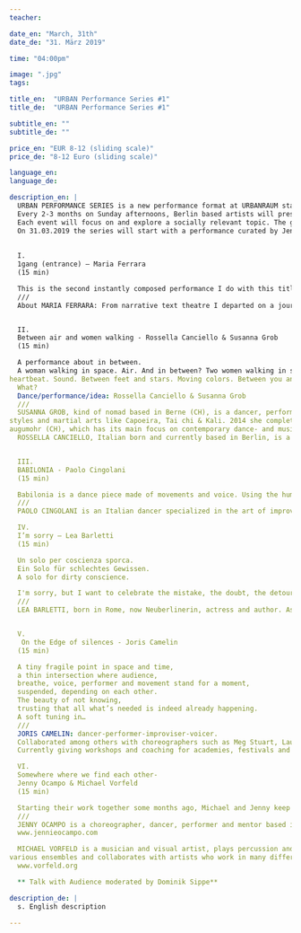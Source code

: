 ```yaml
---
teacher:

date_en: "March, 31th"
date_de: "31. März 2019"

time: "04:00pm"

image: ".jpg"
tags:

title_en:  "URBAN Performance Series #1"
title_de:  "URBAN Performance Series #1"

subtitle_en: ""
subtitle_de: ""

price_en: "EUR 8-12 (sliding scale)"
price_de: "8-12 Euro (sliding scale)"

language_en:
language_de:

description_en: |  
  URBAN PERFORMANCE SERIES is a new performance format at URBANRAUM starting in March 2019. This new program is a collaboration between dancer and choreographer Jenny Ocampo and URBANRAUM.
  Every 2-3 months on Sunday afternoons, Berlin based artists will present several short performances (about 20 minutes each). The performances will be staged with minimal technical support, to allow the audience to fully experience their simplicity and rawness.
  Each event will focus on and explore a socially relevant topic. The goal is for improvisation to become the medium and method to actively reflect on these topics. URBAN PERFORMANCE SERIES hopes to foster an exchange of impulses and new perspectives between artists and audience by creating a dialogue about the artistic process of improvisation.
  On 31.03.2019 the series will start with a performance curated by Jenny Ocampo. For the following performance on 19.05.2019 there will be an OPEN CALL starting mid March.
  
  
  I.  
  1gang (entrance) – Maria Ferrara  
  (15 min)  

  This is the second instantly composed performance I do with this title and this clothes rack. This solo work is a follow-up of the investigation on walking that I did for the ensemble piece GANG. I am subordinating the movement to the initiatives of the lower limbs and in parallel I am also playing with the idea of in/out and going in/coming out which are always relative to where we are physically or where we want to belong.
  ///  
  About MARIA FERRARA: From narrative text theatre I departed on a journey through physical theatre, clowning, devising, contemporary dance, instant composition and voice. I have performed in England, Spain, Germany and Austria combining all these approaches. I mainly make my own work in ensembles, duets or solo. I am a member of p.u.r.e. (performative urban research ensemble) since its onset and founder of the GANG ensemble.


  II.   
  Between air and women walking - Rossella Canciello & Susanna Grob  
  (15 min)  

  A performance about in between.  
  A woman walking in space. Air. And in between? Two women walking in space. And between? Between my eyes and her. Dreams. Between jacket and skin. Touch. Between heart and
heartbeat. Sound. Between feet and stars. Moving colors. Between you and my shoulder.  
  What?  
  Dance/performance/idea: Rossella Canciello & Susanna Grob  
  ///  
  SUSANNA GROB, kind of nomad based in Berne (CH), is a dancer, performer, pedagogue & Shiatsu student with philosophical and educational background. She gained insights in different dance
styles and martial arts like Capoeira, Tai chi & Kali. 2014 she completed TIP, school for dance, improvisation & performance in Freiburg Brsg. With TAIMkollektiv (DE) and compagnie
augumohr (CH), which has its main focus on contemporary dance- and musicproductions as well as researches, she produced and performed several pieces.  
  ROSSELLA CANCIELLO, Italian born and currently based in Berlin, is a choreographer and dancer. Over the years she's worked with international dance companies and theatres. She collaborates with Susanne Linke, being involved in several projects and recently as an assistant for her workshops. As an educator she teaches contemporary technique, composition and improvisation. Besides her dancing work she also teaches GYROKINESIS® method.  


  III.   
  BABILONIA - Paolo Cingolani   
  (15 min)  

  Babilonia is a dance piece made of movements and voice. Using the human grammar as the natural score, the performance is sculptured by the body, sounds and text in unpredictable characters.  Different scenes and dynamics alternate each other in the flow of the present moment, instantly. Babilonia is the emblema of our times, a cultural orchestra in continuous negotiation and transformation, the expression of the personal identity in the flow of our complex society.   
  ///  
  PAOLO CINGOLANI is an Italian dancer specialized in the art of improvisation and instant composition. His work is characterized by a specific training on intuition as the first tool to create dance and text in performance. Since 2012 he is a member of Allen's Line company of Julyen Hamilton.  As freelance artist, Paolo has performed his pieces extensively in many European countries (2005-2019).  During the last years he has also developed a body’s technique resulting from the combination of Tai-Ji with the principles of contemporary dance.   

  IV.  
  I’m sorry – Lea Barletti  
  (15 min)  

  Un solo per coscienza sporca.  
  Ein Solo für schlechtes Gewissen.   
  A solo for dirty conscience.  

  I'm sorry, but I want to celebrate the mistake, the doubt, the detour, the moment of falling, of regret.  All that is not planned into our lives and shows our fragility and insecurity. I'm sorry!  
  ///  
  LEA BARLETTI, born in Rome, now Neuberlinerin, actress and author. As an emigrant in Germany, at first speechless, she gave herself a new inner body through movement and improvisation. In this direction she now begins to carry out personal research into performance with multilingual poetry/text and improvisational dance. She writes her own texts and poems daily, in Italian and now in her creative, dirty German.   


  V.   
   On the Edge of silences - Joris Camelin  
  (15 min)  

  A tiny fragile point in space and time,  
  a thin intersection where audience,  
  breathe, voice, performer and movement stand for a moment,  
  suspended, depending on each other.  
  The beauty of not knowing,  
  trusting that all what’s needed is indeed already happening.  
  A soft tuning in…  
  ///  
  JORIS CAMELIN: dancer-performer-improviser-voicer.
  Collaborated among others with choreographers such as Meg Stuart, Laurent Chetouane, Constanza Macras and Mark Tompkins.
  Currently giving workshops and coaching for academies, festivals and various projects around Europe, collaborating with people from many different fields (dancers, actors, musicians, architects and visual artists, among others). 

  VI.  
  Somewhere where we find each other-   
  Jenny Ocampo & Michael Vorfeld  
  (15 min)  

  Starting their work together some months ago, Michael and Jenny keep their hearts faifthful within composing every instant together, traveling at the same time in a personal dialog with space and time, materialized through body and sound.  
  ///  
  JENNY OCAMPO is a choreographer, dancer, performer and mentor based in Berlin. Since 2009 she has been working as a freelancer producing her own projects in collaboration with other artists and theatres of the free scene in Germany and South America. The works Mirage (2016), Damp Sheets (2017), The Canvas (2017) and S (2018), which premiered in Berlin, are among them. Her method, based on improvisation, links the perception of the inner and outer world into dance and performance.  
  www.jennieocampo.com    

  MICHAEL VORFELD is a musician and visual artist, plays percussion and self-designed string instruments and realizes electroacoustic sound pieces. He works in the field of experimental improvised music and sound art, realizing installations and performances with light and sound, and working with photography and film. In addition to his solo activities, he is a member of
various ensembles and collaborates with artists who work in many different art forms. Based in Berlin, his list of activities includes numerous concerts, performances and exhibitions in Europe, America, Asia and Australia.
  www.vorfeld.org  

  ** Talk with Audience moderated by Dominik Sippe**

description_de: |
  s. English description

---
```


